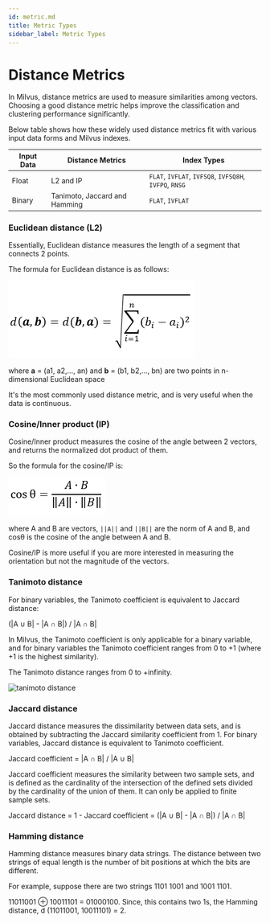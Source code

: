 ```yaml
---
id: metric.md
title: Metric Types
sidebar_label: Metric Types
---
```


# Distance Metrics

In Milvus, distance metrics are used to measure similarities among vectors. Choosing a good distance metric helps improve the classification and clustering performance significantly. 

Below table shows how these widely used distance metrics fit with various input data forms and Milvus indexes.

| Input Data | Distance Metrics              | Index Types                                            |
| ---------- | ----------------------------- | ------------------------------------------------------ |
| Float      | L2 and IP                     | `FLAT`, `IVFLAT`, `IVFSQ8`, `IVFSQ8H`, `IVFPQ`, `RNSG` |
| Binary     | Tanimoto, Jaccard and Hamming | `FLAT`, `IVFLAT`                                       |

### Euclidean distance (L2)

Essentially, Euclidean distance measures the length of a segment that connects 2 points.

The formula for Euclidean distance is as follows:

![euclidean](../../../assets/euclidean_metric.png)

where **a** = (a1, a2,..., an) and **b** = (b1, b2,..., bn) are two points in n-dimensional Euclidean space 

It's the most commonly used distance metric, and is very useful when the data is continuous.

### Cosine/Inner product (IP)

Cosine/Inner product measures the cosine of the angle between 2 vectors, and returns the normalized dot product of them.

So the formula for the cosine/IP is:

![ip](../../../assets/ip_metric.png)

where A and B are vectors, `||A||` and `||B||` are the norm of A and B, and cosθ is the cosine of the angle between A and B.

Cosine/IP is more useful if you are more interested in measuring the orientation but not the magnitude of the vectors.

### Tanimoto distance

For binary variables, the Tanimoto coefficient is equivalent to Jaccard distance:

(|A ∪ B| - |A ∩ B|) / |A ∩ B|

In Milvus, the Tanimoto coefficient is only applicable for a binary variable, and for binary variables the Tanimoto coefficient ranges from 0 to +1 (where +1 is the highest similarity).

The Tanimoto distance ranges from 0 to +infinity.

![tanimoto distance](tanomoto_dis_bin.png)

### Jaccard distance

Jaccard distance measures the dissimilarity between data sets, and is obtained by subtracting the Jaccard similarity coefficient from 1. For binary variables, Jaccard distance is equivalent to Tanimoto coefficient. 

Jaccard coefficient = |A ∩ B| / |A ∪ B|

Jaccard coefficient measures the similarity between two sample sets, and is defined as the cardinality of the intersection of the defined sets divided by the cardinality of the union of them. It can only be applied to finite sample sets.

Jaccard distance = 1 - Jaccard coefficient = (|A ∪ B| - |A ∩ B|) / |A ∩ B|

### Hamming distance

Hamming distance measures binary data strings. The distance between two strings of equal length is the number of bit positions at which the bits are different. 

For example, suppose there are two strings 1101 1001 and 1001 1101.

11011001 ⊕ 10011101 = 01000100. Since, this contains two 1s, the Hamming distance, d (11011001, 10011101) = 2.

